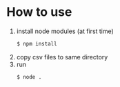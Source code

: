# How to use

1. install node modules (at first time)    
    ```bash
    $ npm install
    ```
1. copy csv files to same directory
1. run  
    ```bash
    $ node .
    ```